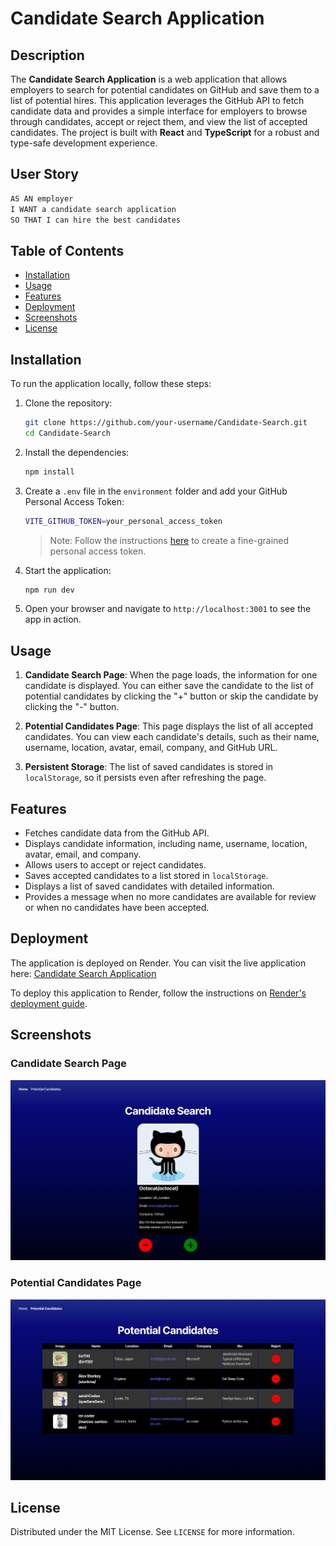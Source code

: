# Candidate Search Application

## Description

The **Candidate Search Application** is a web application that allows employers to search for potential candidates on GitHub and save them to a list of potential hires. This application leverages the GitHub API to fetch candidate data and provides a simple interface for employers to browse through candidates, accept or reject them, and view the list of accepted candidates. The project is built with **React** and **TypeScript** for a robust and type-safe development experience.

## User Story

```md
AS AN employer  
I WANT a candidate search application  
SO THAT I can hire the best candidates  
```

## Table of Contents

- [Installation](#installation)
- [Usage](#usage)
- [Features](#features)
- [Deployment](#deployment)
- [Screenshots](#screenshots)
- [License](#license)

## Installation

To run the application locally, follow these steps:

1. Clone the repository:

   ```bash
   git clone https://github.com/your-username/Candidate-Search.git
   cd Candidate-Search
   ```

2. Install the dependencies:

   ```bash
   npm install
   ```

3. Create a `.env` file in the `environment` folder and add your GitHub Personal Access Token:

   ```bash
   VITE_GITHUB_TOKEN=your_personal_access_token
   ```

   > Note: Follow the instructions [here](https://docs.github.com/en/authentication/keeping-your-account-and-data-secure/managing-your-personal-access-tokens#creating-a-fine-grained-personal-access-token) to create a fine-grained personal access token.

4. Start the application:

   ```bash
   npm run dev
   ```

5. Open your browser and navigate to `http://localhost:3001` to see the app in action.

## Usage

1. **Candidate Search Page**: When the page loads, the information for one candidate is displayed. You can either save the candidate to the list of potential candidates by clicking the "+" button or skip the candidate by clicking the "-" button.

2. **Potential Candidates Page**: This page displays the list of all accepted candidates. You can view each candidate's details, such as their name, username, location, avatar, email, company, and GitHub URL. 

3. **Persistent Storage**: The list of saved candidates is stored in `localStorage`, so it persists even after refreshing the page.

## Features

- Fetches candidate data from the GitHub API.
- Displays candidate information, including name, username, location, avatar, email, and company.
- Allows users to accept or reject candidates.
- Saves accepted candidates to a list stored in `localStorage`.
- Displays a list of saved candidates with detailed information.
- Provides a message when no more candidates are available for review or when no candidates have been accepted.

## Deployment

The application is deployed on Render. You can visit the live application here: [Candidate Search Application](https://your-render-app-url.com)

To deploy this application to Render, follow the instructions on [Render's deployment guide](https://coding-boot-camp.github.io/full-stack/render/render-deployment-guide).

## Screenshots

### Candidate Search Page

![Candidate Search Page](src\assets\images\13-01-candidate_search_homepage.png)

### Potential Candidates Page

![Potential Candidates Page](src\assets\images\13-02-candidate_search_potential_candidates.png)

## License

Distributed under the MIT License. See `LICENSE` for more information.
